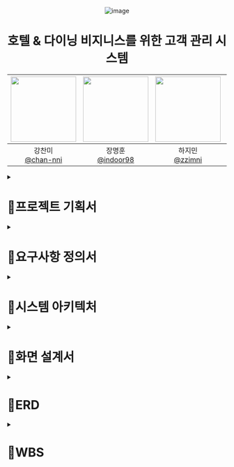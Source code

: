 
<div align=center>

![image](https://github.com/kinggodgeneralteam2/BE05-FIN-2TEAM-MINGLECRM-BACKEND/assets/98157935/24493327-b0ba-43ea-97c7-431144693501)

<h1 align=center> 호텔 & 다이닝 비지니스를 위한 고객 관리 시스템 </h1>

 
|<img src="https://avatars.githubusercontent.com/u/85616993?v=4" width="150" height="150"/>|<img src="https://avatars.githubusercontent.com/u/98157935?v=4" width="150" height="150"/>|<img src="https://avatars.githubusercontent.com/u/65129708?v=4" width="150" height="150"/>|<img src="https://avatars.githubusercontent.com/u/156767787?v=4" width="150" height="150"/>|<img src="https://avatars.githubusercontent.com/u/155680893?v=4" width="150" height="150"/>|
|:-:|:-:|:-:|:-:|:-:|
|강찬미<br/>[@chan-nni](https://github.com/chan-nni)|장명훈<br/>[@indoor98](https://github.com/indoor98)|하지민<br/>[@zzimni](https://github.com/zzimni)|김동욱<br/>[@hsw50108](https://github.com/hsw50108)|권성지<br/>[@holyplace129](https://github.com/holyplace129)|

</div>

 <details>
 <summary>
    <h1>🌼프로젝트 기획서</h1>
  </summary>

<h2> 프로젝트 개요 </h2>



- 팀 명 : Team Mingle
- 프로젝트 명칭 : Mingle-CRM
    - Mingle : "Mingle"라는 팀 이름은 다양성과 연결을 상징할 수 있습니다. "Mingle"은 다양한 아이디어, 배경, 경험을 가진 사람들이 모여 상호작용하고 협력하여 새로운 아이디어를 창출하는 공간을 의미할 수 있습니다. 이 팀 이름은 사람들 간의 상호작용과 협업을 강조하며, 새로운 관점과 아이디어를 만들어내는 과정을 나타낼 수 있습니다. Mingle팀이 만들었단 의미에서 Mingle-CRM 으로 지었습니다!
- 프로젝트 기간 : 2024 5/8 ~ 7/3
- 팀원 : 강찬미, 권성지, 김동욱, 장명훈, 하지민
- 프로젝트 요약 : 호텔&리조트 기업이 효과적으로 고객 관리 및 마케팅 업무를 수행할 수 있도록 보조하는 고객 관리 시스템(CRM)입니다.

<h2> 프로젝트 목표 및 타겟 </h2>

- 프로젝트 배경
    - 이전 PM(Personal Mobility) 업체의 CX팀의 인턴으로 근무했던 팀원은 업무에 불편함을 느꼈습니다. 성수기 기준 주 평균 4,000개의 문의 중 유의미한 인사이트를 도출해내는 것은 상당한 시간이 필요했습니다. 기존의 CRM서비스는 불특정 다수의 기업에게 서비스하기 때문에 사용하는 기업에게 불필요한 결과들까지 보여지는 것이 문제였습니다.
        
        우리는 오직 호텔을 위해 더욱 세밀하고 정확한 통계를 도출하는 것을 하나의 목표로 정했습니다. 
        
        고객들의 요구사항이 다양해지고 세밀해짐에 따라 우리는 데이터를 통해 고객 경험과 니즈를 파악하여 실무자들이 적절한 마케팅을 수행할 수 있도록 돕고자 합니다.
        
- 프로젝트 목표
    - 프로젝트의 핵심 목표는 이용자(호텔 직원)들이 본인의 업무를 효율적/효과적으로 수행할 수 있도록 돕는 것입니다.
    - 따라서 이를 위해 단순히 고객 데이터 조회 뿐만 아니라 고객 별 개인화 마케팅을 돕기 위한 여러 통계 생성 및 시각화를 주요 목표로 합니다.

<h2> 주요 기능 </h2> 

1.  **권한 관리**
    - 우선순위 : 상
    - **목적 :** 매니저는 직원들의 권한을 관리하고 직원들은 직책에 맞는 권한을 가지고 있어야 합니다.
2.  **고객 관리**
    - 우선순위 : 상
    - **목적 :** 매니저와 스태프는 고객 정보를 관리하고 관련 작업을 수행할 수 있어야 합니다.
3.  **예약 관리**
    - 우선순위 : 상
    - **목적 :** 매니저와 스태프는 예약 현황을 확인하고 관리할 수 있어야 합니다.
4.  **매출 관리**
    - 우선순위 : 중
    - **목적 :** 매니저는 매출과 수익에 관한 정보를 조회할 수 있어야 합니다.
5.  **마케팅 기능**
    - 우선순위 : 중
    - **목적 :** 마케터는 고객들에게 이벤트와 쿠폰 등에 관한 정보를 발송할 수 있어야 합니다.
6. **상담 기능**
    - 우선순위 : 중
    - **목적:** 상담원은 고객들과의 상담 내용을 기록하고 관리할 수 있어야 합니다.
7.  **통계 관리**
    - 우선순위 : 상
    - **목적:** 시스템은 주기적으로 통계 정보를 생성하고 관리해야 합니다.

<h2> 사용 기술 스택 </h2>

### Backend

- Java17
- JPA ( Hibernate )
- Spring 3.2.5
- Spring Security
- Redis
- MariaDB

### Frontend

- Vue3
- Pinia

### CI/CD

- Docker  & Docker Hub
- Git Actions, Jenkins, AWS
</details>

 <details>
 <summary>
   <h1> 🌼요구사항 정의서 </h1>
  </summary>
  
<h1> 요구사항 정의서 </h1>

**📌 목적**

- 호텔 & 다이닝 고객 관리를 위한 서비스

**📌  권한 분류**

- Manager / Staff / Marketer / Consultant 구별 - 이 모두를 통틀어 직원이라 하겠음
- 권한 별로 수행할 수 있는 기능에 차이가 있습니다.
    - Manager : 모든 권한 일종의 어드민 계정과 유사합니다.
    - Staff : 스태프는 호텔 데스크 직원입니다. 따라서 고객 정보 조회 / 예약 확인 등 응대 관련 기능에 접근이 가능합니다.
    - Marketer : 기업에서 마케팅을 담당하는 직원입니다. 마케팅을 위한 고객 관련 통계 정보에 접근이 가능합니다.
    - Consultant : 고객의 문의(또는 상담)를 담당하는 직원입니다. 고객의 문의 상담과 관련된 기능에 접근이 가능합니다.

**📌  계정**

- 회원가입
    - 직원들은 이름, 사원번호, 이메일(인증 필요), 비밀번호 데이터를 입력해 회원가입을 할 수 있다.
        - 비밀번호 DB에 저장 시 암호화하여 저장하기. (BCrypt)
- 로그인
    - 직원들은 이메일과 비밀번호를 입력해 로그인을 할 수 있다.
    - **로그인 시 투 팩터 인증**
        - 로그인 시 이메일로 난수를 보낸 후 이를 입력하는 방식으로 인증
- 로그아웃
    - 직원들은 로그아웃 버튼을 눌러 로그아웃을 할 수 있다.
- 계정 수정
    - 직원들은 Email / 비밀번호를 수정할 수 있다.
        - 수정 시에도 투 팩터 인증을 사용
- 회원 탈퇴
    - 매니저는 직원을 탈퇴 시킬 수 있다.
    - 직원은 본인의 계정을 탈퇴할 수 있다.

**📌 매니저(Admin) 기능**

- 매니저는 직원이 회원가입 시 Admin 화면에서 승인 / 거부를 할 수 있다.
- 매니저는 직원 정보를 확인할 수 있다.
- 매니저는 특정 직원이 고객 상세 정보에 접근한 로그 기록을 확인할 수 있다.

**📌 고객 (정보) 관리**

- 직원은 고객 관리 탭에서 고객 목록(고객명, 고객등급, 연락처, 담당자, 메모, 등록일, 성별, 생년월일, 리워드 잔액, 주소)을 조회할 수 있다.
- 직원은 고객상세 **고객 요약** 탭에서 고객명, 연락처, 생년월일, 주소, 메모, 담당자, 고객등급, 리워드 잔액, 등록 날짜를 조회할 수 있다.
- 직원은 고객상세 **고객 요약** 탭에서 고객 등급, 메모, 담당자를 수정할 수 있다.
- 직원은 고객상세 **예약 탭**에서 예약 목록(상태, 예약일, 고객명, 연락처, 상품명, 예약타입, 예약내용, 담당자, 메모, 등록일)을 조회할 수 있다.
- 직원은 고객상세 **예약 탭**에서 예약 목록(상태, 예약일, 고객명, 연락처, 상품명, 예약타입, 예약내용, 담당자, 메모, 등록일)을 필요한 조건에 맞추어 조회할 수 있다.
- 직원은 고객 상세 **예약 탭**에서 예약 데이터(상태, 예약일, 고객명, 연락처, 상품명, 예약타입, 예약내용, 담당자, 메모, 등록일)을 수정할 수 있다.
- 직원은 고객 상세 **상담 탭**에서 상담 목록(상담일시, 고객명, 연락처, 상담유형, 상담결과, 상담자, 상담주제, 상담내용, 주소)을 조회할 수 있다.
- 직원은 고객 상세 **상담 탭**에서 상담 목록(상담일지, 고객명, 연락처, 상담유형, 상담결과, 상담자, 상담주제, 상담내용, 주소)을 필요한 조건에 맞추어 조회할 수 있다.
- 직원은 고객 상세 **상담 탭**에서 상담 데이터(상담일시, 고객명, 연락처, 상담유형, 상담결과, 상담자, 상담주제, 상담내용, 주소)를 수정할 수 있다.
- 직원은 고객 상세 **포인트 탭**에서 고객의 리워드의 사용 및 적립 목록을 조회할 수 있다.
- 매니저와 스태프는 고객 등급을 수정할 수 있다.
    - 웰컴, 실버, 골드, VIP

**📌 예약 관리**

- 예약은 식사 예약 / 호텔 방 예약 총 두 가지가 있다.
- 호텔 방 예약
    - 매니저와 스태프, 상담사는 예약 현황(날짜, 예약자명, 연락처, 예약자 번호, 체크인 시간, 체크아웃 시간, 예약 방법(경로 - 중개, 전화, 웹, 워크 인), 방문 수단(도보,  차량), 호텔 정보, 방 정보, 숙박 예약 번호), 인원 수, 그룹(가족, 커플, 친구, 1인)을 확인할 수 있다.
- 식사 예약
    - 매니저와 스태프, 상담사는 예약 현황(시간, 가격, 예약 날짜), 식사 상품(음식 이름, 개수, 가격)을 확인할 수 있다.
- 매니저와 스태프, 상담사는 식사 및 호텔 방 예약 현황을 조회할 수 있다.
- 매니저와 스태프, 상담사는 예약 상세를 관리할 수 있다.
    - 조회, 수정, 취소
    - 예약 고객, 고객 연락처, 예약한 날짜, 예약 상품, 체크인-체크아웃 날짜, 요청메시지 등

**📌 리워드 & 바우처**

- 상품권 개념의 바우처가 존재한다.
- 바우처는 리워드(포인트 개념)로 변환하여 사용할 수 있다.
- 결제 시 회원등급에 따라 리워드가 적립된다.
    - 웰컴 : 3%, 실버 : 3%, 골드 : 4%, VIP : 5%

**📌 매출 관리**

- 매니저는 기간을 설정하여 판매/결제 내역(결제 id, 총 가격(할인 적용 전), 결제 금액, 결제 장소(어느 지점), 결제 수단, 결제 시간, 결제 상태(환불 여부), 포인트 사용, 바우처 사용,  모든 결제 상품 )을 조회할 수 있다.
    - 결제 내역은 결제 상품/서비스, 바우처 사용 여부, 금액, 지불 방법, 날짜, 호텔 지점을 포함한다.
- 매니저는 매출 및 수익을 조회할 수 있다.
    - 기간 별 조회, 지점 별 조회, 금액 별 조회, 고객 별 조회, 상품 별 조회

**📌 마케팅 관리**

- 마케터는 이메일을 활용하여 고객들에게 이벤트 공지와 할인권 공지를 발송할 수 있다. (SMTP)
- **마케터는 메일을 받은 고객의 행태 분석( 메일 열람 여부, 메일에 포함 된 링크 접속 여부)을 할 수 있다.**

**📌  문의**

- 문의는 전화 문의 / 현장 문의 / 온라인 문의 세 타입이 존재한다.
    - 전화 문의 / 현장 문의는 상담사가 해당 통화 내용을 메모할 수 있도록 한다.
    - 온라인 문의는 상담사가 답변을 할 경우에 고객에게 답변 알림 메일을 보낸다.
- 상담원은 문의내용을 작성할 수 있다.
    - 고객명, 문의 일시, 연락처, 문의 유형, 문의 결과, 문의 내용
- 직원은 문의 목록을 조회할 수 있다.
    - 고객명, 답변자, 문의일자, 답변일자, 문의 내용
- 직원들은 문의 상세 내용을 조회할 수 있다.
    - 고객명, 답변자, 문의일자, 답변일자, 문의 제목, 문의 내용, 답변 제목, 답변 내용

**📌 리뷰 관리**

- 고객은 호텔 / 다이닝 리뷰를 작성할 수 있다.
- 고객은 호텔의 친절도, 청결도, 편의성, 위치만족도의 별점을 매길 수 있다.
- 고객은 호텔에 대한 리뷰 코멘트를 작성할 수 있다..
- 직원은 호텔 리뷰 목록( 리뷰 코멘트 내용, 작성자(고객), 작성 일자, 방문 일자, 고객 그룹, 객실 정보 )을 조회할 수 있다.
- 고객은 방문한 레스토랑 맛, 청결도, 친절도, 분위기의 별점을 매길 수 있다.
- 고객은 다이닝에 대한 리뷰 코멘트를 작성할 수 있다..
- 리뷰 내용을 요약하여 볼 수 있다. ( 호텔과 다이닝을 별점으로, 그리고 각각 긍정적인 리뷰, 부정적인 리뷰 요약으로 나누어 조회할 수 있다. )

**📌  통계 관리**

- 직원은 기간을 설정하여 고객 신규 유입자 수를 조회할 수 있다.
- 직원은 기간을 설정하여 고객 재방문률을 조회할 수 있다.
- 직원은 기간을 설정하여 고객의 사용 이력(체크인 시간, 체크아웃 시간, 구매한 룸서비스)을 조회할 수 있다.
- 직원은 고객 카테고리를 설정해 고객 통계를 조회할 수 있다.(성별 별, 나이 별, 거주지 별)
- 직원은 월 별 예약 수를 조회할 수 있다.
- 고객을 카테고리에 맞게 클러스터링 해준다. ( 성별 별, 나이 별, 거주지 별 등등 )
- 직원은 고객에게 전송한 마케팅 이메일의 성과를 조회할 수 있다.(이메일 조회 수, 이메일 내 링크 접속 수)
- 직원은 기간을 설정하여 객실 이용률(OCC)를 조회할 수 있다.
- 직원은 기간을 설정하여 판매객실 평균 요금(ADR)을 조회할 수 있다.
- 직원은 기간을 설정하여 객실당 수입(RevPAR)을 조회할 수 있다.
- 직원은 기간을 설정하여 부대시설 1인당 지출을 조회할 수 있다.
- 직원은 기간을 설정하여 고객 그룹 별 많이 구매한 상품 순위 목록을 조회할 수 있다.

**📌 어드민 페이지**

- 관리자는 직원이 고객의 상세 정보에 접근한 기록 로그(언제, 누가, 누구의 정보를 열람했는가)를 조회할 수 있다.
- 권리자는 직원 회원 가입 승인, 변경, 말소를 할 수 있으며 각각의 내역에 대한 로그를 조회할 수 있다.

**📌 보안**

- **개인정보 보호 조치 만족시켜야 한다.**
- 암호화 되어야 하는 개인 정보를 DB에 저장할 시 암호화 하여 저장해야한다.
- 회원정보를 리스트 형식으로 조회할 경우 고객 정보를 마스킹한다.
- 개인 정보 조회 시 접근한 직원의 로그를 DB에 저장한다.
- 관리자 권한 생성 / 변경 / 말소의 이벤트가 발생했을 때 이에 대한 로그를 DB에 저장한다.ㅏ

   
</details>

 <details>
 <summary>
   <h1>🌼시스템 아키텍처 </h1> 
  </summary>

<img width="1039" alt="스크린샷 2024-05-20 오전 10 51 37" src="https://github.com/kinggodgeneralteam2/BE05-FIN-2TEAM-MINGLECRM-BACKEND/assets/65129708/7ba84ad6-81ac-40d9-9692-2c6e1e63c74d">
  
</details>

 <details>
 <summary>
 <h1> 🌼화면 설계서 </h1>
   
  </summary>
  (https://www.figma.com/design/vgABOThuvnOdEdwMbqtJk2/mingle?node-id=0-1&t=Igw3yxiZ4yRqkeHs-0)
</details>


 <details>
 <summary>
  <h1>  🌼ERD </h1>
  </summary>
  <img width="1039" alt="스크린샷 2024-05-20 오전 10 51 37" src="https://github.com/kinggodgeneralteam2/BE05-FIN-2TEAM-MINGLECRM-BACKEND/assets/98157935/2b0bfef2-19e0-45c6-bfca-202a21ede0be">

</details>

 <details>
 <summary>
   <h1> 🌼WBS </h1>
  </summary>
   
  ![mingle_WBS (1)](https://github.com/kinggodgeneralteam2/BE05-FIN-2TEAM-MINGLECRM-BACKEND/assets/98157935/331ccb46-73ad-425e-a681-642a3db16a87)


</details>


